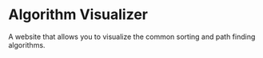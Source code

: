 # Algorithm Visualizer

A website that allows you to visualize the common sorting and path finding algorithms.
